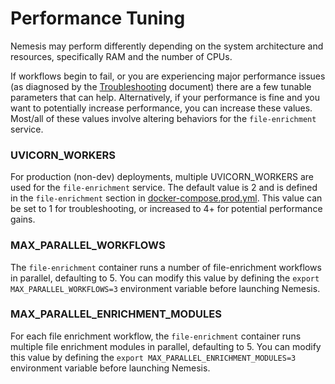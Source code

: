 # Performance Tuning

Nemesis may perform differently depending on the system architecture and resources, specifically RAM and the number of CPUs.

If workflows begin to fail, or you are experiencing major performance issues (as diagnosed by the [Troubleshooting](troubleshooting.md) document) there are a few tunable parameters that can help. Alternatively, if your performance is fine and you want to potentially increase performance, you can increase these values. Most/all of these values involve altering behaviors for the `file-enrichment` service.


### UVICORN_WORKERS

For production (non-dev) deployments, multiple UVICORN_WORKERS are used for the `file-enrichment` service. The default value is 2 and is defined in the `file-enrichment` section in [docker-compose.prod.yml](https://github.com/SpecterOps/Nemesis/blob/main/docker-compose.prod.yml). This value can be set to 1 for troubleshooting, or increased to 4+ for potential performance gains.


### MAX_PARALLEL_WORKFLOWS

The `file-enrichment` container runs a number of file-enrichment workflows in parallel, defaulting to 5. You can modify this value by defining the `export MAX_PARALLEL_WORKFLOWS=3` environment variable before launching Nemesis.


### MAX_PARALLEL_ENRICHMENT_MODULES

For each file enrichment workflow, the `file-enrichment` container runs multiple file enrichment modules in parallel, defaulting to 5. You can modify this value by defining the `export MAX_PARALLEL_ENRICHMENT_MODULES=3` environment variable before launching Nemesis.
